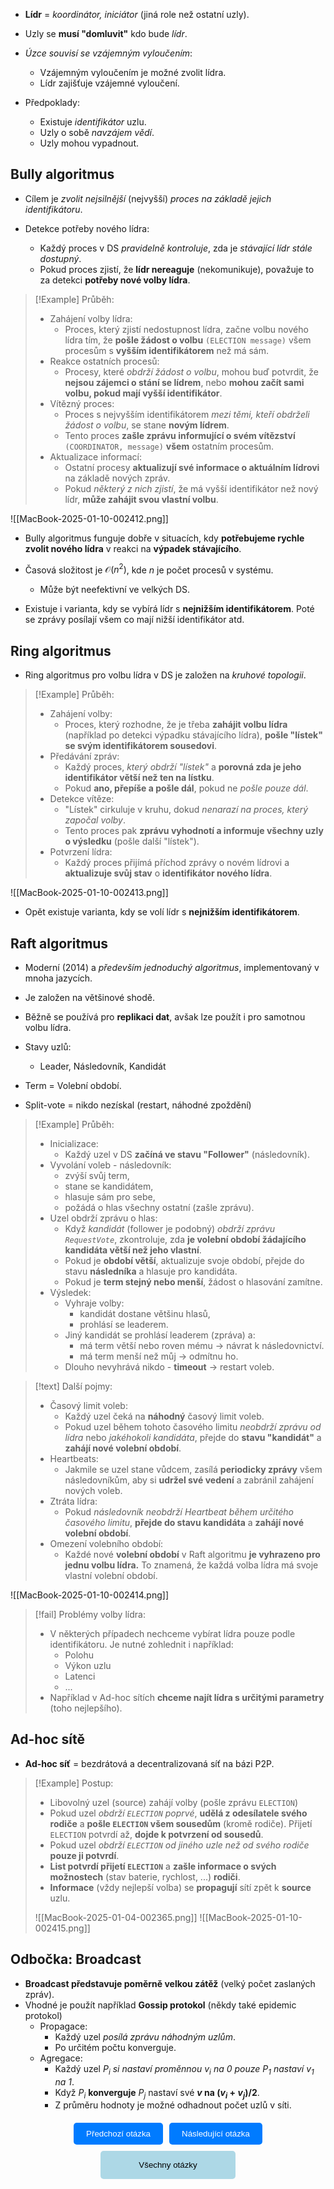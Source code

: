 - **Lídr** = *koordinátor, iniciátor* (jiná role než ostatní uzly).

- Uzly se **musí "domluvit"** kdo bude *lídr*.
- *Úzce souvisí se vzájemným vyloučením*:
	- Vzájemným vyloučením je možné zvolit lídra.
	- Lídr zajišťuje vzájemné vyloučení.

- Předpoklady:
	- Existuje *identifikátor* uzlu.
	- Uzly o sobě *navzájem vědí*.
	- Uzly mohou vypadnout.

## Bully algoritmus
- Cílem je *zvolit nejsilnější* (nejvyšší) *proces na základě jejich identifikátoru*.

- Detekce potřeby nového lídra:
	- Každý proces v DS *pravidelně kontroluje*, zda je *stávající lídr stále dostupný*.
	- Pokud proces zjistí, že **lídr nereaguje** (nekomunikuje), považuje to za detekci **potřeby nové volby lídra**.

>[!Example] Průběh:
>- Zahájení volby lídra:
>	- Proces, který zjistí nedostupnost lídra, začne volbu nového lídra tím, že **pošle žádost o volbu** `(ELECTION message)` všem procesům s **vyšším identifikátorem** než má sám.
>- Reakce ostatních procesů:
>	- Procesy, které *obdrží žádost o volbu*, mohou buď potvrdit, že **nejsou zájemci o stání se lídrem**, nebo **mohou začít sami volbu, pokud mají vyšší identifikátor**.
>- Vítězný proces:
>	- Proces s nejvyšším identifikátorem *mezi těmi, kteří obdrželi žádost o volbu*, se stane **novým lídrem**.
>	- Tento proces **zašle zprávu informující o svém vítězství** `(COORDINATOR, message)` **všem** ostatním procesům.
>- Aktualizace informací:
>	- Ostatní procesy **aktualizují své informace o aktuálním lídrovi** na základě nových zpráv.
>	- Pokud *některý z nich zjistí*, že má vyšší identifikátor než nový lídr, **může zahájit svou vlastní volbu**.

![[MacBook-2025-01-10-002412.png]]

- Bully algoritmus funguje dobře v situacích, kdy **potřebujeme rychle zvolit nového lídra** v reakci na **výpadek stávajícího**.
- Časová složitost je $\mathcal{O}(n^{2})$, kde $n$ je počet procesů v systému.
	- Může být neefektivní ve velkých DS.

- Existuje i varianta, kdy se vybírá lídr s **nejnižším identifikátorem**. Poté se zprávy posílají všem co mají nižší identifikátor atd.

## Ring algoritmus
- Ring algoritmus pro volbu lídra v DS je založen na *kruhové topologii*.

>[!Example] Průběh:
>- Zahájení volby:
>	- Proces, který rozhodne, že je třeba **zahájit volbu lídra** (například po detekci výpadku stávajícího lídra), **pošle "lístek" se svým identifikátorem sousedovi**.
>- Předávání zpráv:
>	- Každý proces, *který obdrží "lístek"* a **porovná zda je jeho identifikátor větší než ten na lístku**.
>	- Pokud **ano, přepíše a pošle dál**, pokud ne *pošle pouze dál*.
>- Detekce vítěze:
>	- "Lístek" cirkuluje v kruhu, dokud *nenarazí na proces, který započal volby*.
>	- Tento proces pak **zprávu vyhodnotí a informuje všechny uzly o výsledku** (pošle další "lístek").
>- Potvrzení lídra:
>	- Každý proces přijímá příchod zprávy o novém lídrovi a **aktualizuje svůj stav** o **identifikátor nového lídra**.

![[MacBook-2025-01-10-002413.png]]

- Opět existuje varianta, kdy se volí lídr s **nejnižším identifikátorem**.

## Raft algoritmus
- Moderní (2014) a *především jednoduchý algoritmus*, implementovaný v mnoha jazycích.
- Je založen na většinové shodě.
- Běžně se používá pro **replikaci dat**, avšak lze použít i pro samotnou volbu lídra.

- Stavy uzlů:
	- Leader, Následovník, Kandidát
- Term = Volební období.
- Split-vote = nikdo nezískal (restart, náhodné zpoždění)

>[!Example] Průběh:
>- Inicializace:
>	- Každý uzel v DS **začíná ve stavu "Follower"** (následovník).
>- Vyvolání voleb - následovník:
>	- zvýší svůj term,
>	- stane se kandidátem,
>	- hlasuje sám pro sebe,
>	- požádá o hlas všechny ostatní (zašle zprávu).
>- Uzel obdrží zprávu o hlas:
>	- Když *kandidát* (follower je podobný) *obdrží zprávu `RequestVote`*, zkontroluje, zda **je volební období žádajícího kandidáta větší než jeho vlastní**.
>	- Pokud je **období větší**, aktualizuje svoje období, přejde do stavu **následníka** a hlasuje pro kandidáta.
>	- Pokud je **term stejný nebo menší**, žádost o hlasování zamítne.
>- Výsledek:
>	- Vyhraje volby:
>		- kandidát dostane většinu hlasů,
>		- prohlásí se leaderem.
>	- Jiný kandidát se prohlásí leaderem (zpráva) a:
>		- má term větší nebo roven mému $\rightarrow$ návrat k následovnictví.
>		- má term menší než můj $\rightarrow$ odmítnu ho.
>	- Dlouho nevyhrává nikdo - **timeout** $\rightarrow$ restart voleb.

>[!text] Další pojmy:
>- Časový limit voleb:
>	- Každý uzel čeká na **náhodný** časový limit voleb. 
>	- Pokud uzel během tohoto časového limitu *neobdrží zprávu od lídra* nebo *jakéhokoli kandidáta*, přejde do **stavu "kandidát"** a **zahájí nové volební období**.
>- Heartbeats:
>	- Jakmile se uzel stane vůdcem, zasílá **periodicky zprávy** všem následovníkům, aby si **udržel své vedení** a zabránil zahájení nových voleb.
>- Ztráta lídra:
>	- Pokud *následovník neobdrží Heartbeat během určitého časového limitu*, **přejde do stavu kandidáta** a **zahájí nové volební období**.
>- Omezení volebního období:
>	- Každé nové **volební období** v Raft algoritmu **je vyhrazeno pro jednu volbu lídra.** To znamená, že každá volba lídra má svoje vlastní volební období.

![[MacBook-2025-01-10-002414.png]]

>[!fail] Problémy volby lídra:
>- V některých případech nechceme vybírat lídra pouze podle identifikátoru. Je nutné zohlednit i například:
>	- Polohu
>	- Výkon uzlu
>	- Latenci
>	- ...
>- Například v Ad-hoc sítích **chceme najít lídra s určitými parametry** (toho nejlepšího).

## Ad-hoc sítě
- **Ad-hoc síť** = bezdrátová a decentralizovaná síť na bázi P2P.

>[!Example] Postup:
>- Libovolný uzel (source) zahájí volby (pošle zprávu `ELECTION`)
>- Pokud uzel *obdrží `ELECTION` poprvé*, **udělá z odesílatele svého rodiče** a **pošle `ELECTION` všem sousedům** (kromě rodiče). Přijetí `ELECTION` potvrdí až, **dojde k potvrzení od sousedů**.
>- Pokud uzel *obdrží `ELECTION` od jiného uzle než od svého rodiče* **pouze ji potvrdí**.
>- **List potvrdí přijetí `ELECTION`** a **zašle informace o svých možnostech** (stav baterie, rychlost, ...) **rodiči**.
>- **Informace** (vždy nejlepší volba) se **propagují** sítí zpět k **source** uzlu.
>
>![[MacBook-2025-01-04-002365.png]]
>![[MacBook-2025-01-10-002415.png]]

## Odbočka: Broadcast
- **Broadcast představuje poměrně velkou zátěž** (velký počet zaslaných zpráv).
- Vhodné je použít například **Gossip protokol** (někdy také epidemic protokol)
	- Propagace:
		- Každý uzel *posílá zprávu náhodným uzlům*.
		- Po určitém počtu konverguje.
	- Agregace:
		- Každý uzel $P_{i}$ *si nastaví proměnnou $v_{i}$ na $0$ pouze $P_{1}$ nastaví $v_{1}$ na $1$*.
		- Když $P_{i}$ **konverguje** $P_{j}$ nastaví své **$v$ na $(v_{i} + v_{j}) / 2$**.
		- Z průměru hodnoty je možné odhadnout počet uzlů v síti.

<div style="text-align: center; margin-top: 20px;">
    <!-- Horní tlačítka -->
    <div style="display: flex; justify-content: center; gap: 10px; margin-bottom: 10px;">
        <a href="obsidian://open?vault=SZZ-Otazky2024&file=Obor%20AINF-VS%2FPovinn%C4%9B%20voliteln%C3%A9%20p%C5%99edm%C4%9Bty%2FVz%C3%A1jemn%C3%A9%20vylou%C4%8Den%C3%AD%20v%20DS" style="text-decoration: none;">
            <button style="padding: 10px 20px; background-color: #007BFF; color: white; border: none; border-radius: 5px; cursor: pointer;">
                Předchozí otázka
            </button>
        </a>
        <a href="obsidian://open?vault=SZZ-Otazky2024&file=Obor%20AINF-VS%2FPovinn%C4%9B%20voliteln%C3%A9%20p%C5%99edm%C4%9Bty%2FShoda%20v%20DS" style="text-decoration: none;">
            <button style="padding: 10px 20px; background-color: #007BFF; color: white; border: none; border-radius: 5px; cursor: pointer;">
                Následující otázka
            </button>
        </a>
    </div>
    <!-- Spodní tlačítko -->
    <a href="obsidian://open?vault=SZZ-Otazky2024&file=Obor%20AINF-VS%2F2.%20Povinn%C4%9B%20voliteln%C3%A9%20p%C5%99edm%C4%9Bty" style="text-decoration: none;">
        <button style="padding: 15px 30px; background-color: #ADD8E6; color: black; border: none; border-radius: 5px; cursor: pointer; width: 43%;">
            Všechny otázky
        </button>
    </a>
</div>